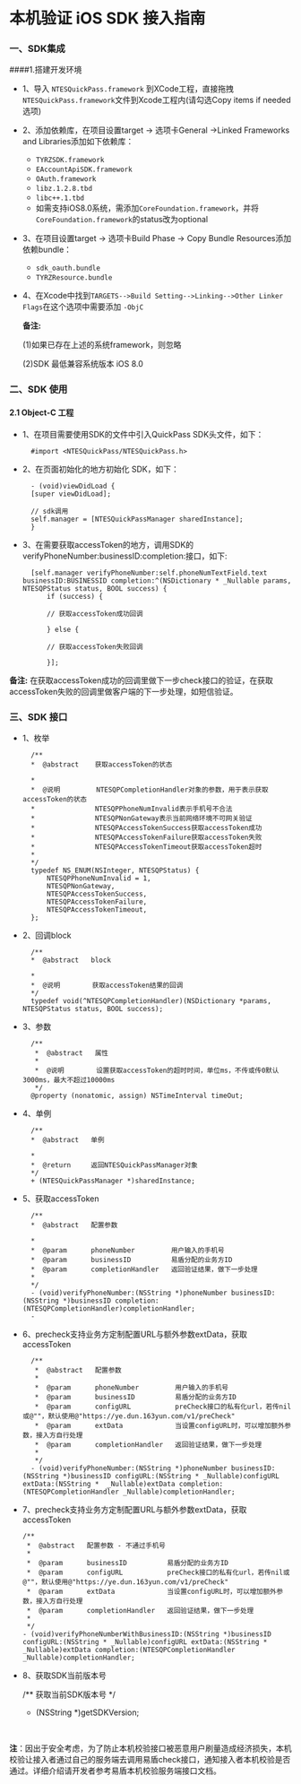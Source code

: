 本机验证 iOS SDK 接入指南
===
### 一、SDK集成
####1.搭建开发环境
* 1、导入 `NTESQuickPass.framework` 到XCode工程，直接拖拽`NTESQuickPass.framework`文件到Xcode工程内(请勾选Copy items if needed选项)
* 2、添加依赖库，在项目设置target -> 选项卡General ->Linked Frameworks and Libraries添加如下依赖库： 
	* `TYRZSDK.framework`
	* `EAccountApiSDK.framework`
	* `OAuth.framework`
	* `libz.1.2.8.tbd`
	* `libc++.1.tbd`
	*	如需支持iOS8.0系统，需添加`CoreFoundation.framework`，并将`CoreFoundation.framework`的status改为optional
* 3、在项目设置target -> 选项卡Build Phase -> Copy Bundle Resources添加依赖bundle：
	* `sdk_oauth.bundle`
	* `TYRZResource.bundle`
* 4、在Xcode中找到`TARGETS-->Build Setting-->Linking-->Other Linker Flags`在这个选项中需要添加 `-ObjC`
  
   __备注:__  
   
   (1)如果已存在上述的系统framework，则忽略
   
   (2)SDK 最低兼容系统版本 iOS 8.0

### 二、SDK 使用

#### 2.1 Object-C 工程

* 1、在项目需要使用SDK的文件中引入QuickPass SDK头文件，如下：

		#import <NTESQuickPass/NTESQuickPass.h>
	
* 2、在页面初始化的地方初始化 SDK，如下：

		- (void)viewDidLoad {
  		[super viewDidLoad];
  	  
  		// sdk调用
  		self.manager = [NTESQuickPassManager sharedInstance];
		}
	
* 3、在需要获取accessToken的地方，调用SDK的verifyPhoneNumber:businessID:completion:接口，如下:

	
		[self.manager verifyPhoneNumber:self.phoneNumTextField.text businessID:BUSINESSID completion:^(NSDictionary * _Nullable params, NTESQPStatus status, BOOL success) {
			if (success) {
			
  	     	// 获取accessToken成功回调
  	     	
  	     	} else {
  	     	
  	     	// 获取accessToken失败回调
  	     	
  	     	}];
  
  
   		

 __备注:__  在获取accessToken成功的回调里做下一步check接口的验证，在获取accessToken失败的回调里做客户端的下一步处理，如短信验证。


### 三、SDK 接口

* 1、枚举
		
	
		/**
 		*  @abstract    获取accessToken的状态

 		*
 		*  @说明         NTESQPCompletionHandler对象的参数，用于表示获取accessToken的状态
 		*               NTESQPPhoneNumInvalid表示手机号不合法
 		*               NTESQPNonGateway表示当前网络环境不可网关验证
 		*               NTESQPAccessTokenSuccess获取accessToken成功
 		*               NTESQPAccessTokenFailure获取accessToken失败
 		*               NTESQPAccessTokenTimeout获取accessToken超时
 		*
 		*/
 		typedef NS_ENUM(NSInteger, NTESQPStatus) {
 			NTESQPPhoneNumInvalid = 1,
 			NTESQPNonGateway,
 			NTESQPAccessTokenSuccess,
 			NTESQPAccessTokenFailure,
 			NTESQPAccessTokenTimeout,
 		};

* 2、回调block
	
		/**
 		*  @abstract   block

 		*
 		*  @说明        获取accessToken结果的回调
 		*/
 		typedef void(^NTESQPCompletionHandler)(NSDictionary *params, NTESQPStatus status, BOOL success);

* 3、参数
		
		/**
		 *  @abstract   属性
		 *
		 *  @说明        设置获取accessToken的超时时间，单位ms，不传或传0默认3000ms，最大不超过10000ms
		 */
		@property (nonatomic, assign) NSTimeInterval timeOut;


* 4、单例

		/**
 		*  @abstract   单例

 		*
 		*  @return     返回NTESQuickPassManager对象
 		*/
 		+ (NTESQuickPassManager *)sharedInstance;

* 5、获取accessToken

		/**
 		*  @abstract   配置参数

 		*
 		*  @param      phoneNumber         用户输入的手机号
 		*  @param      businessID          易盾分配的业务方ID
 		*  @param      completionHandler   返回验证结果，做下一步处理
 		*
 		*/
 		- (void)verifyPhoneNumber:(NSString *)phoneNumber businessID:(NSString *)businessID completion:(NTESQPCompletionHandler)completionHandler;
 		- 
* 6、precheck支持业务方定制配置URL与额外参数extData，获取accessToken

		/**
		 *  @abstract   配置参数
		 *
		 *  @param      phoneNumber         用户输入的手机号
		 *  @param      businessID          易盾分配的业务方ID
		 *  @param      configURL           preCheck接口的私有化url，若传nil或@""，默认使用@"https://ye.dun.163yun.com/v1/preCheck"
		 *  @param      extData             当设置configURL时，可以增加额外参数，接入方自行处理
		 *  @param      completionHandler   返回验证结果，做下一步处理
		 *
		 */
		- (void)verifyPhoneNumber:(NSString *)phoneNumber businessID:(NSString *)businessID configURL:(NSString * _Nullable)configURL extData:(NSString *  _Nullable)extData completion:(NTESQPCompletionHandler _Nullable)completionHandler;

* 7、precheck支持业务方定制配置URL与额外参数extData，获取accessToken

	```
	/**
	 *  @abstract   配置参数 - 不通过手机号
	 *
	 *  @param      businessID          易盾分配的业务方ID
	 *  @param      configURL           preCheck接口的私有化url，若传nil或@""，默认使用@"https://ye.dun.163yun.com/v1/preCheck"
	 *  @param      extData             当设置configURL时，可以增加额外参数，接入方自行处理
	 *  @param      completionHandler   返回验证结果，做下一步处理
	 *
	 */
	- (void)verifyPhoneNumberWithBusinessID:(NSString *)businessID configURL:(NSString * _Nullable)configURL extData:(NSString *  _Nullable)extData completion:(NTESQPCompletionHandler _Nullable)completionHandler;
	```
	
* 8、获取SDK当前版本号

  	/**
  	 获取当前SDK版本号
  	 */
  	- (NSString *)getSDKVersion;


  ​	

__注__：因出于安全考虑，为了防止本机校验接口被恶意用户刷量造成经济损失，本机校验让接入者通过自己的服务端去调用易盾check接口，通知接入者本机校验是否通过。详细介绍请开发者参考易盾本机校验服务端接口文档。		


​        

​	
